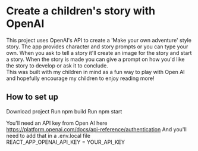# Create a children's story with OpenAI

This project uses OpenAI's API to create a 'Make your own adventure' style story. 
The app provides character and story prompts or you can type your own. 
When you ask to tell a story it'll create an image for the story and start a story. 
When the story is made you can give a prompt on how you'd like the story to develop or ask it to conclude.  
This was built with my children in mind as a fun way to play with Open AI and hopefully encourage my children to enjoy reading more! 

## How to set up

Download project 
Run npm build 
Run npm start 

You'll need an API key from Open AI here https://platform.openai.com/docs/api-reference/authentication 
And you'll need to add that in a .env.local file  
REACT_APP_OPENAI_API_KEY = YOUR_API_KEY
